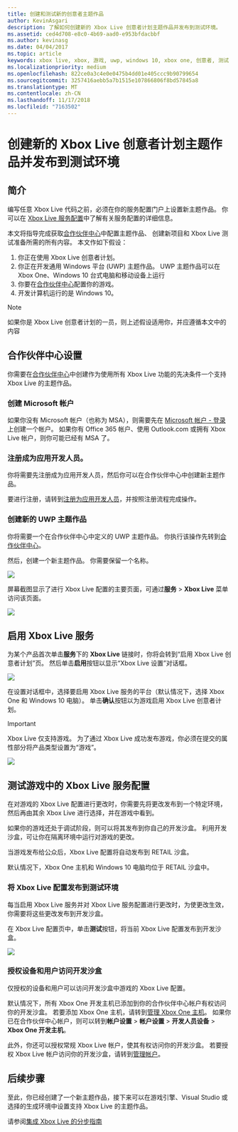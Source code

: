 ```yaml
---
title: 创建和测试新的创意者主题作品
author: KevinAsgari
description: 了解如何创建新的 Xbox Live 创意者计划主题作品并发布到测试环境。
ms.assetid: ced4d708-e8c0-4b69-aad0-e953bfdacbbf
ms.author: kevinasg
ms.date: 04/04/2017
ms.topic: article
keywords: xbox live, xbox, 游戏, uwp, windows 10, xbox one, 创意者, 测试
ms.localizationpriority: medium
ms.openlocfilehash: 822ce0a3c4e0e0475b4dd01e405ccc9b90799654
ms.sourcegitcommit: 3257416aebb5a7b1515e107866806f8bd57845a8
ms.translationtype: MT
ms.contentlocale: zh-CN
ms.lasthandoff: 11/17/2018
ms.locfileid: "7163502"
---
```

# <a name="create-a-new-xbox-live-creators-program-title-and-publish-to-the-test-environment"></a>创建新的 Xbox Live 创意者计划主题作品并发布到测试环境

## <a name="introduction"></a>简介

编写任意 Xbox Live 代码之前，必须在你的服务配置门户上设置新主题作品。  你可以在 [Xbox Live 服务配置](../xbox-live-service-configuration.md)中了解有关服务配置的详细信息。

本文将指导完成获取[合作伙伴中心](https://partner.microsoft.com/dashboard)中配置主题作品、 创建新项目和 Xbox Live 测试准备所需的所有内容。 本文作如下假设：

1. 你正在使用 Xbox Live 创意者计划。
2. 你正在开发通用 Windows 平台 (UWP) 主题作品。  UWP 主题作品可以在 Xbox One、Windows 10 台式电脑和移动设备上运行
3. 你要在[合作伙伴中心](https://partner.microsoft.com/dashboard)配置你的游戏。
4. 开发计算机运行的是 Windows 10。

> [!NOTE]
> 如果你是 Xbox Live 创意者计划的一员，则上述假设适用你，并应遵循本文中的内容

## <a name="partner-center-setup"></a>合作伙伴中心设置

你需要在[合作伙伴中心](https://partner.microsoft.com/dashboard)中创建作为使用所有 Xbox Live 功能的先决条件一个支持 Xbox Live 的主题作品。

### <a name="create-a-microsoft-account"></a>创建 Microsoft 帐户
如果你没有 Microsoft 帐户（也称为 MSA），则需要先在 [Microsoft 帐户 - 登录](https://go.microsoft.com/fwlink/p/?LinkID=254486) 上创建一个帐户。 如果你有 Office 365 帐户、使用 Outlook.com 或拥有 Xbox Live 帐户，则你可能已经有 MSA 了。

### <a name="register-as-an-app-developer"></a>注册成为应用开发人员。
你将需要先注册成为应用开发人员，然后你可以在合作伙伴中心中创建新主题作品。

要进行注册，请转到[注册为应用开发人员](https://developer.microsoft.com/store/register)，并按照注册流程完成操作。

### <a name="create-a-new-uwp-title"></a>创建新的 UWP 主题作品
你将需要一个在合作伙伴中心中定义的 UWP 主题作品。 你执行该操作先转到[合作伙伴中心](https://partner.microsoft.com/dashboard)。

然后，创建一个新主题作品。 你需要保留一个名称。

![](../images/getting_started/first_xbltitle_newapp.png)

屏幕截图显示了进行 Xbox Live 配置的主要页面，可通过**服务** > **Xbox Live** 菜单访问该页面。

![](../images/creators_udc/creators_udc_xboxlive_page.png)

## <a name="enable-xbox-live-services"></a>启用 Xbox Live 服务
为某个产品首次单击**服务**下的 **Xbox Live** 链接时，你将会转到“启用 Xbox Live 创意者计划”页。  然后单击**启用**按钮以显示“Xbox Live 设置”对话框。

![](../images/creators_udc/creators_udc_xboxlive_enable.png)

在设置对话框中，选择要启用 Xbox Live 服务的平台（默认情况下，选择 Xbox One 和 Windows 10 电脑）。  单击**确认**按钮以为游戏启用 Xbox Live 创意者计划。

> [!IMPORTANT]
> Xbox Live 仅支持游戏。 为了通过 Xbox Live 成功发布游戏，你必须在提交的属性部分将产品类型设置为“游戏”。

![](../images/creators_udc/creators_udc_xboxlive_enable_dialog.png)

## <a name="test-xbox-live-service-configuration-in-your-game"></a>测试游戏中的 Xbox Live 服务配置
在对游戏的 Xbox Live 配置进行更改时，你需要先将更改发布到一个特定环境，然后再由其余 Xbox Live 进行选择，并在游戏中看到。

如果你的游戏还处于调试阶段，则可以将其发布到你自己的开发沙盒。  利用开发沙盒，可让你在隔离环境中运行对游戏的更改。

当游戏发布给公众后，Xbox Live 配置将自动发布到 RETAIL 沙盒。

默认情况下，Xbox One 主机和 Windows 10 电脑均位于 RETAIL 沙盒中。

### <a name="publish-xbox-live-configuration-to-the-test-environment"></a>将 Xbox Live 配置发布到测试环境

每当启用 Xbox Live 服务并对 Xbox Live 服务配置进行更改时，为使更改生效，你需要将这些更改发布到开发沙盒。

在 Xbox Live 配置页中，单击**测试**按钮，将当前 Xbox Live 配置发布到开发沙盒。

![](../images/creators_udc/creators_udc_xboxlive_config_test.png)

### <a name="authorize-devices-and-users-for-the-development-sandbox"></a>授权设备和用户访问开发沙盒

仅授权的设备和用户可以访问开发沙盒中游戏的 Xbox Live 配置。

默认情况下，所有 Xbox One 开发主机已添加到你的合作伙伴中心帐户有权访问你的开发沙盒。  若要添加 Xbox One 主机，请转到[管理 Xbox One 主机](https://partner.microsoft.com/XboxDevices)。 如果你已在合作伙伴中心帐户，则可以转到**帐户设置** > **帐户设置** > **开发人员设备** > **Xbox One 开发主机**。

此外，你还可以授权常规 Xbox Live 帐户，使其有权访问你的开发沙盒。  若要授权 Xbox Live 帐户访问你的开发沙盒，请转到[管理帐户](https://developer.microsoft.com/xboxtestaccounts/configurecreators)。

## <a name="next-steps"></a>后续步骤
至此，你已经创建了一个新主题作品，接下来可以在游戏引擎、Visual Studio 或选择的生成环境中设置支持 Xbox Live 的主题作品。

请参阅[集成 Xbox Live 的分步指南](creators-step-by-step-guide.md)
